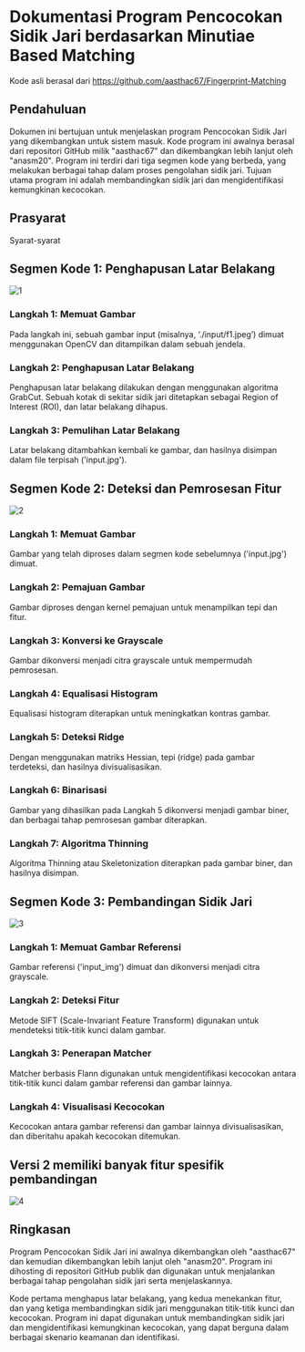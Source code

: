 # Dokumentasi Program Pencocokan Sidik Jari berdasarkan Minutiae Based Matching
Kode asli berasal dari https://github.com/aasthac67/Fingerprint-Matching

## Pendahuluan
Dokumen ini bertujuan untuk menjelaskan program Pencocokan Sidik Jari yang dikembangkan untuk sistem masuk. Kode program ini awalnya berasal dari repositori GitHub milik "aasthac67" dan dikembangkan lebih lanjut oleh "anasm20".
Program ini terdiri dari tiga segmen kode yang berbeda, yang melakukan berbagai tahap dalam proses pengolahan sidik jari. Tujuan utama program ini adalah membandingkan sidik jari dan mengidentifikasi kemungkinan kecocokan.

## Prasyarat
Syarat-syarat 

## Segmen Kode 1: Penghapusan Latar Belakang
![1](https://github.com/anasm20/Fingerprint-Matching/assets/112882511/5833aaba-9cb7-4ea9-8562-eac7ae9a552f)

### Langkah 1: Memuat Gambar
Pada langkah ini, sebuah gambar input (misalnya, ‘./input/f1.jpeg’) dimuat menggunakan OpenCV dan ditampilkan dalam sebuah jendela.

### Langkah 2: Penghapusan Latar Belakang
Penghapusan latar belakang dilakukan dengan menggunakan algoritma GrabCut. Sebuah kotak di sekitar sidik jari ditetapkan sebagai Region of Interest (ROI), dan latar belakang dihapus.

### Langkah 3: Pemulihan Latar Belakang
Latar belakang ditambahkan kembali ke gambar, dan hasilnya disimpan dalam file terpisah ('input.jpg').

## Segmen Kode 2: Deteksi dan Pemrosesan Fitur
![2](https://github.com/anasm20/Fingerprint-Matching/assets/112882511/a91810b6-a0b8-42f6-b674-895f8a127843)

### Langkah 1: Memuat Gambar
Gambar yang telah diproses dalam segmen kode sebelumnya ('input.jpg') dimuat.

### Langkah 2: Pemajuan Gambar
Gambar diproses dengan kernel pemajuan untuk menampilkan tepi dan fitur.

### Langkah 3: Konversi ke Grayscale
Gambar dikonversi menjadi citra grayscale untuk mempermudah pemrosesan.

### Langkah 4: Equalisasi Histogram
Equalisasi histogram diterapkan untuk meningkatkan kontras gambar.

### Langkah 5: Deteksi Ridge
Dengan menggunakan matriks Hessian, tepi (ridge) pada gambar terdeteksi, dan hasilnya divisualisasikan.

### Langkah 6: Binarisasi
Gambar yang dihasilkan pada Langkah 5 dikonversi menjadi gambar biner, dan berbagai tahap pemrosesan gambar diterapkan.

### Langkah 7: Algoritma Thinning
Algoritma Thinning atau Skeletonization diterapkan pada gambar biner, dan hasilnya disimpan.

## Segmen Kode 3: Pembandingan Sidik Jari
![3](https://github.com/anasm20/Fingerprint-Matching/assets/112882511/3aadeff0-1c20-4af3-8cb1-8603a40039ad)

### Langkah 1: Memuat Gambar Referensi
Gambar referensi ('input_img') dimuat dan dikonversi menjadi citra grayscale.

### Langkah 2: Deteksi Fitur
Metode SIFT (Scale-Invariant Feature Transform) digunakan untuk mendeteksi titik-titik kunci dalam gambar.

### Langkah 3: Penerapan Matcher
Matcher berbasis Flann digunakan untuk mengidentifikasi kecocokan antara titik-titik kunci dalam gambar referensi dan gambar lainnya.

### Langkah 4: Visualisasi Kecocokan
Kecocokan antara gambar referensi dan gambar lainnya divisualisasikan, dan diberitahu apakah kecocokan ditemukan.

## Versi 2 memiliki banyak fitur spesifik pembandingan
![4](https://github.com/anasm20/Fingerprint-Matching/assets/112882511/34719d1c-aeb5-4c51-89e2-161be872b6d3)

## Ringkasan
Program Pencocokan Sidik Jari ini awalnya dikembangkan oleh "aasthac67" dan kemudian dikembangkan lebih lanjut oleh "anasm20". Program ini dihosting di repositori GitHub publik dan digunakan untuk menjalankan berbagai tahap pengolahan sidik jari serta menjelaskannya.

Kode pertama menghapus latar belakang, yang kedua menekankan fitur, dan yang ketiga membandingkan sidik jari menggunakan titik-titik kunci dan kecocokan. Program ini dapat digunakan untuk membandingkan sidik jari dan mengidentifikasi kemungkinan kecocokan, yang dapat berguna dalam berbagai skenario keamanan dan identifikasi.
